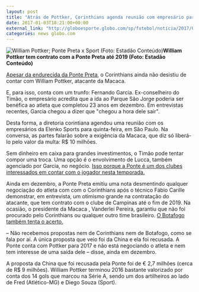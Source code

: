 ```yaml
---
layout: post
title: "Atrás de Pottker, Corinthians agenda reunião com empresário para quinta"
date: 2017-01-03T18:21:00+00:00
external_link: "http://globoesporte.globo.com/sp/futebol/noticia/2017/01/atras-de-pottker-corinthians-agenda-reuniao-com-empresario-para-quinta.html"
categories: news globo.com
---
```

 ![William Pottker; Ponte Preta x Sport (Foto: Estadão Conteúdo)](http://s2.glbimg.com/iph_hJrBOppNRwGDFxHS23ts1Ns=/1308x0:3782x2637/300x320/s.glbimg.com/es/ge/f/original/2016/07/09/cdg20160709067_1.jpg "William Pottker; Ponte Preta x Sport (Foto: Estadão Conteúdo)")**William Pottker tem contrato com a Ponte Preta até 2019 (Foto: Estadão Conteúdo)**

[Apesar da endurecida da Ponte Preta](http://globoesporte.globo.com/sp/campinas-e-regiao/futebol/times/ponte-preta/noticia/2016/12/ponte-afirma-contar-com-pottker-em-2017-e-nega-proposta-do-corinthians.html), o Corinthians ainda não desistiu de contar com William Pottker, atacante da Macaca.

E, para isso, conta com um trunfo: Fernando Garcia. Ex-conselheiro do Timão, o empresário acredita que a ida ao Parque São Jorge poderia ser benéfica ao atleta que completou 23 anos em dezembro. Em entrevistas recentes, Garcia chegou a dizer que "chegou a hora dele sair".

Desta forma, a diretoria corintiana agendou uma reunião com os empresários da Elenko Sports para quinta-feira, em São Paulo. Na conversa, as partes falarão sobre a exigência da Macaca, que diz só liberá-lo pelo valor da multa: R$ 10 milhões.

Sem dinheiro em caixa para grandes investimentos, o Timão pode tentar compor uma troca. Uma opção é o envolvimento de Lucca, também agenciado por Garcia, no negócio. [Isso porque a Ponte é um dos clubes interessados em contar com o jogador nesta temporada.](http://globoesporte.globo.com/sp/campinas-e-regiao/futebol/times/ponte-preta/noticia/2017/01/ponte-se-interessa-por-lucca-e-entra-na-briga-por-atacante-do-corinthians.html)

Ainda em dezembro, a Ponte Preta emitiu uma nota desmentindo qualquer negociação do atleta com com o Corinthians após o técnico Fábio Carille demonstrar, em entrevista, um otimismo grande na contratação do atacante, que tem contrato com o clube de Campinas até o fim de 2019. Na ocasião,&nbsp;o presidente da Macaca , Vanderlei Pereira, garantiu que não foi procurado pelo Corinthians ou qualquer outro time brasileiro. [O Botafogo também tenta o acerto.](http://globoesporte.globo.com/futebol/times/botafogo/noticia/2016/12/botafogo-costura-acordo-com-grupo-de-empresarios-e-insiste-em-pottker.html#atleta-william-pottker)

– Não recebemos propostas nem de Corinthians nem de Botafogo, como se fala por aí. A única proposta que veio foi da China e ela foi recusada. A Ponte conta com Pottker para 2017 e não está negociando o atleta e nem tem interesse de uma saída dele – disse, ainda em dezembro.

A proposta da China que foi recusada pela Ponte foi de € 2,7 milhões (cerca de R$ 9 milhões). William Pottker terminou 2016 bastante valorizado por conta dos 14 gols que marcou na Série A, sendo um dos artilheiros ao lado de Fred (Atlético-MG) e Diego Souza (Sport).

